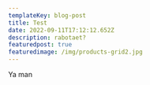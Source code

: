 ```yaml
---
templateKey: blog-post
title: Test
date: 2022-09-11T17:12:12.652Z
description: rabotaet?
featuredpost: true
featuredimage: /img/products-grid2.jpg
---
```

Ya man
